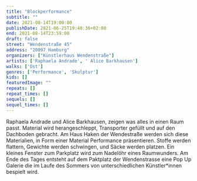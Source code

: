 ```yaml
---
title: "Blockperformance"
subtitle: ""
date: 2021-08-14T19:00:00
publishDate: 2021-06-25T19:40:36+02:00
end: 2021-08-14T23:59:00
draft: false
street: "Wendenstraße 45"
address: "20097 Hamburg"
organizers: ["Künstlerhaus Wendenstraße"]
artists: ['Raphaela Andrade', ' Alice Barkhausen']
walks: ['Ost']
genres: ['Performance', 'Skulptur']
kids: []
featuredImage: ""
repeats: []
repeat_times: []
sequels: []
sequel_times: []
---
```


Raphaela Andrade und Alice Barkhausen, zeigen was alles in einen Raum passt. Material wird herangeschleppt, Transporter gefüllt und auf den Dachboden gebracht. Am Haus Haken der Wendestraße werden sich diese Materialien, in Form einer Material Performance präsentieren. Stoffe werden flattern, Gewichte werden schwingen, und Säcke werden platzen. Ein kleines Fenster zum Parkplatz wird zum Nadelöhr eines Raumwunders. Am Ende des Tages entsteht auf dem Paktplatz der Wendenstrasse eine Pop Up Galerie die im Laufe des Sommers von unterschiedlichen Künstler\*innen bespielt wird.